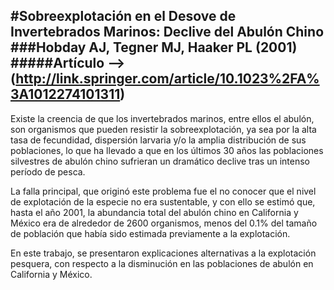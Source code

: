 #Sobreexplotación en el Desove de Invertebrados Marinos: Declive del Abulón Chino 
###Hobday AJ, Tegner MJ, Haaker PL (2001)
#####Artículo --> (http://link.springer.com/article/10.1023%2FA%3A1012274101311)
----------
Existe la creencia de que los invertebrados marinos, entre ellos el abulón, son organismos que pueden resistir la sobreexplotación, ya sea por la alta tasa de fecundidad, dispersión larvaria y/o la amplia distribución de sus poblaciones, lo que ha llevado a que en los últimos 30 años las poblaciones silvestres de abulón chino sufrieran un dramático declive tras un intenso período de pesca.

La falla principal, que originó este problema fue el no conocer que el nivel de explotación de la especie no era sustentable, y con ello se estimó que, hasta el año 2001, la abundancia total del abulón chino en California y México era de alrededor de 2600 organismos, menos del 0.1% del tamaño de población que había sido estimada previamente a la explotación.

En este trabajo, se presentaron explicaciones alternativas a la explotación pesquera, con respecto a la disminución en las poblaciones de abulón en California y México.

